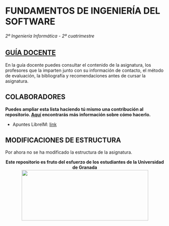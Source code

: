 # FUNDAMENTOS DE INGENIERÍA DEL SOFTWARE

###### 2º Ingeniería Informática - 2º cuatrimestre

## [GUÍA DOCENTE](https://grados.ugr.es/informatica/pages/infoacademica/guias_docentes/curso_actual/segundo/2semestre/etsiit_gii_fis_1718_fundamentosis)

En la guía docente puedes consultar el contenido de la asignatura, los profesores que la imparten junto con su información de contacto, el método de evaluación, la bibliografía y recomendaciones antes de cursar la asignatura.

## COLABORADORES

**Puedes ampliar esta lista haciendo tú mismo una contribución al repositorio. [Aquí](https://github.com/DEIIT/Ingenieria-Informatica/wiki/C%C3%B3mo-contribuir) encontrarás más información sobre cómo hacerlo.**

- Apuntes LibreIM: [link](https://github.com/libreim/apuntesDGIIM/tree/master/FIS)


## MODIFICACIONES DE ESTRUCTURA

Por ahora no se ha modificado la estructura de la asignatura.

<p align="center">
   <b>Este repositorio es fruto del esfuerzo de los estudiantes de la Universidad de Granada</b></br>
   <a href="http://deiit.ugr.es/"><img width="401" height="160" src="https://deiit.ugr.es/img/logo-DEIIT.png"> </a>
</p>

